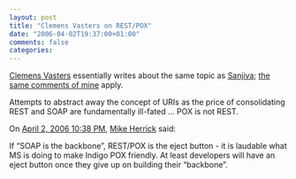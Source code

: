 ```yaml
---
layout: post
title: "Clemens Vasters on REST/POX"
date: "2006-04-02T19:37:00+01:00"
comments: false
categories: 
---
```


<p><a href="http://friends.newtelligence.net/clemensv/PermaLink,guid,33c5fdc9-bb07-4c7b-bab7-9726a15c5b2c.aspx">Clemens Vasters</a> essentially writes about the same topic as <a href="http://www.bloglines.com/blog/sanjiva?id=116">Sanjiva</a>; <a href="/blog/st/2006/03/31/soapox.html">the same comments of mine</a> apply.</p>

<p>Attempts to abstract away the concept of URIs as the price of consolidating REST and SOAP are fundamentally ill-fated &#8230; POX is not REST.</p>

<section class="comments">

<div class="comment" id="comment-861">
On <a href="#comment-861" title="Permalink to this comment">April  2, 2006 10:38 PM</a>, <a href="http://fuzzypanic.blogspot.com/2006/04/soap-is-backbone-restpox-is-eject.html" title="http://fuzzypanic.blogspot.com/2006/04/soap-is-backbone-restpox-is-eject.html" rel="nofollow">Mike Herrick</a>
said:
<p>If &#8220;SOAP is the backbone&#8221;, REST/POX is the eject button - it is laudable what MS is doing to make Indigo POX friendly. At least developers will have an eject button once they give up on building their “backbone”.</p>


</section>

